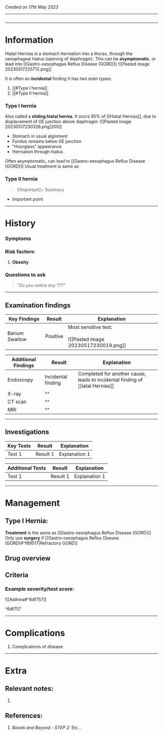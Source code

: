 *Created on 17th May 2023*

---
```toc
```
---

# Information
Hiatal Hernias is a stomach herniation into a thorax, through the oesophageal hiatus (opening of diaphragm). This can be **asymptomatic**, or lead into [[Gastro-oesophagus Reflux Disease (GORD)]] 
![[Pasted image 20230517225712.png]]

It is often an **incidental** finding
It has two main types:
1. [[#Type I hernia]]
2. [[#Type II hernia]]

### Type I hernia
Also called a **sliding hiatal hernia**. It occrs 95% of [[Hiatal Hernias]], due to displacement of GE junction above diaphragm:
![[Pasted image 20230517230328.png|200]]
- Stomach in usual alginment
- Fundus remains below GE junction
- "Hourglass" appearance
- Herniation through hiatus

Often asymptomatic, can lead to [[Gastro-oesophagus Reflux Disease (GORD)]]
Usual treatment is same as 

### Type II hernia

> [!Important]+ Summary
- Important point

--- 
# History
### Symptoms

### Risk factors:
1. **Obesity**

### Questions to ask
>*"Do you notice any ???"*

---

## Examination findings
| Key Findings | Result   | Explanation   |
| ------------ | -------- | ------------- |
|Barium Swallow|Positive|Most sensitive test: <br> <br>![[Pasted image 20230517230019.png]]|

| Additional Findings | Result   | Explanation   |
| ------------------- | -------- | ------------- |
|Endoscopy|Incidental finding|Completed for another cause, leads to incidental finding of [[iatal Hernias]]|
|X-ray|^^|  |
|CT scan|^^|  |
|MRI|^^|  |

---

## Investigations
| Key Tests                 |Result| Explanation                                                                                                                                                     |
| ------------------------- | --- | --------------------------------------------------------------------------------------------------------------------------------------------------------------- |
| Test 1                    |Result 1| Explanation 1                                                                                                                                                        |

| Additional Tests               |  Result   | Explanation                |
| ------------------------------ | --- | --------------------- |
| Test 1                            |  Result 1   | Explanation 1 |

---

# Management
## Type I Hernia:
**Treatment** is the same as [[Gastro-oesophagus Reflux Disease (GORD)]]
Only use **surgery** if [[Gastro-oesophagus Reflux Disease (GORD)#^f89517|Refractory GORD]]

## Drug overview

## Criteria
### Example severity/test score:
![[Asthma#^6df757]]

^6df757

---

# Complications
1. Complications of disease

---

# Extra
## Relevant notes:
1. 
## References:
1. *Boads and Beyond - STEP 2:* Etc...